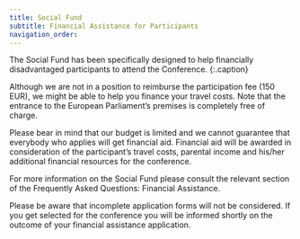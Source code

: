 ```yaml
---
title: Social Fund
subtitle: Financial Assistance for Participants
navigation_order:
---
```

The Social Fund has been specifically designed to help financially disadvantaged
participants to attend the Conference.
{:.caption}

Although we are not in a position to
reimburse the participation fee (150 EUR), we might be able to help you finance
your travel costs. Note that the entrance to the European Parliament’s premises
is completely free of charge.

Please bear in mind that our budget is limited and we cannot guarantee that
everybody who applies will get financial aid. Financial aid will be awarded
in consideration of the participant’s travel costs, parental income and his/her
additional financial resources for the conference.

For more information on the Social Fund please consult the relevant section
of the Frequently Asked Questions: Financial Assistance.

Please be aware that incomplete application forms will not be considered.
If you get selected for the conference you will be informed shortly on the
outcome of your financial assistance application.